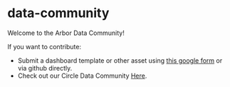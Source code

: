 # data-community

Welcome to the Arbor Data Community!

If you want to contribute:
- Submit a dashboard template or other asset using [this google form](https://forms.gle/91b8xvr6fFhbBAB49) or via github directly.
- Check out our Circle Data Community [Here](https://arbor-hq.circle.so/c/data-and-bi/).
